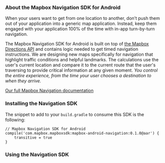 ### About the Mapbox Navigation SDK for Android

When your users want to get from one location to another, don’t push them out of your application into a generic map application. Instead, keep them engaged with your application 100% of the time with in-app turn-by-turn navigation.

The Mapbox Navigation SDK for Android is built on top of [the Mapbox Directions API](https://github.com/mapbox/mapbox-java/blob/master/mapbox/libjava-services/src/main/java/com/mapbox/services/api/directions/v5/DirectionsService.java) and contains logic needed to get timed navigation instructions. We are designing new maps specifically for navigation that highlight traffic conditions and helpful landmarks. The calculations use the user's current location and compare it to the current route that the user's traversing to provide critical information at any given moment. _You control the entire experience, from the time your user chooses a destination to when they arrive._


[Our full Mapbox Navigation documentation](https://www.mapbox.com/android-docs/mapbox-navigation/0.1/navigation/)


### Installing the Navigation SDK


The snippet to add to your `build.gradle` to consume this SDK is the following:

```
// Mapbox Navigation SDK for Android
compile('com.mapbox.mapboxsdk:mapbox-android-navigation:0.1.0@aar') {
    transitive = true
}
```


### Using the Navigation SDK

<!---
Keep adding text...
-->

